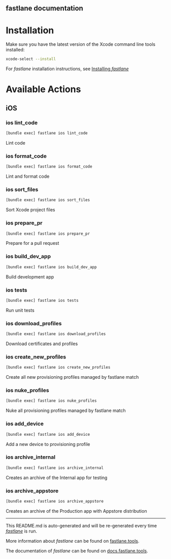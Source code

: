 fastlane documentation
----

# Installation

Make sure you have the latest version of the Xcode command line tools installed:

```sh
xcode-select --install
```

For _fastlane_ installation instructions, see [Installing _fastlane_](https://docs.fastlane.tools/#installing-fastlane)

# Available Actions

## iOS

### ios lint_code

```sh
[bundle exec] fastlane ios lint_code
```

Lint code

### ios format_code

```sh
[bundle exec] fastlane ios format_code
```

Lint and format code

### ios sort_files

```sh
[bundle exec] fastlane ios sort_files
```

Sort Xcode project files

### ios prepare_pr

```sh
[bundle exec] fastlane ios prepare_pr
```

Prepare for a pull request

### ios build_dev_app

```sh
[bundle exec] fastlane ios build_dev_app
```

Build development app

### ios tests

```sh
[bundle exec] fastlane ios tests
```

Run unit tests

### ios download_profiles

```sh
[bundle exec] fastlane ios download_profiles
```

Download certificates and profiles

### ios create_new_profiles

```sh
[bundle exec] fastlane ios create_new_profiles
```

Create all new provisioning profiles managed by fastlane match

### ios nuke_profiles

```sh
[bundle exec] fastlane ios nuke_profiles
```

Nuke all provisioning profiles managed by fastlane match

### ios add_device

```sh
[bundle exec] fastlane ios add_device
```

Add a new device to provisioning profile

### ios archive_internal

```sh
[bundle exec] fastlane ios archive_internal
```

Creates an archive of the Internal app for testing

### ios archive_appstore

```sh
[bundle exec] fastlane ios archive_appstore
```

Creates an archive of the Production app with Appstore distribution

----

This README.md is auto-generated and will be re-generated every time [_fastlane_](https://fastlane.tools) is run.

More information about _fastlane_ can be found on [fastlane.tools](https://fastlane.tools).

The documentation of _fastlane_ can be found on [docs.fastlane.tools](https://docs.fastlane.tools).
